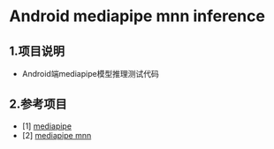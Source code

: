 # Android mediapipe mnn inference


## 1.项目说明
 - Android端mediapipe模型推理测试代码

## 2.参考项目
- [1] [mediapipe](https://github.com/google/mediapipe)
- [2] [mediapipe mnn](https://github.com/MirrorYuChen/Mediapipe-MNN)

